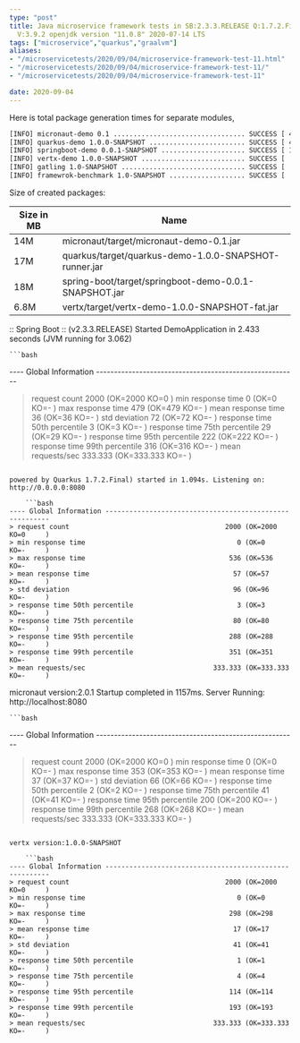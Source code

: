 ```yaml
---
type: "post"
title: Java microservice framework tests in SB:2.3.3.RELEASE Q:1.7.2.Final M:2.0.1
  V:3.9.2 openjdk version "11.0.8" 2020-07-14 LTS
tags: ["microservice","quarkus","graalvm"]
aliases:
- "/microservicetests/2020/09/04/microservice-framework-test-11.html"
- "/microservicetests/2020/09/04/microservice-framework-test-11/"
- "/microservicetests/2020/09/04/microservice-framework-test-11"

date: 2020-09-04
---
```

 
Here is total package generation times for separate modules,
```bash
[INFO] micronaut-demo 0.1 ................................. SUCCESS [ 42.010 s]
[INFO] quarkus-demo 1.0.0-SNAPSHOT ........................ SUCCESS [ 41.696 s]
[INFO] springboot-demo 0.0.1-SNAPSHOT ..................... SUCCESS [ 10.225 s]
[INFO] vertx-demo 1.0.0-SNAPSHOT .......................... SUCCESS [  7.438 s]
[INFO] gatling 1.0-SNAPSHOT ............................... SUCCESS [  0.043 s]
[INFO] framewrok-benchmark 1.0-SNAPSHOT ................... SUCCESS [  0.000 s]
```
Size of created packages:

| Size in MB |  Name |
|------------|-------|
| 14M | micronaut/target/micronaut-demo-0.1.jar |
| 17M | quarkus/target/quarkus-demo-1.0.0-SNAPSHOT-runner.jar |
| 18M | spring-boot/target/springboot-demo-0.0.1-SNAPSHOT.jar |
| 6.8M | vertx/target/vertx-demo-1.0.0-SNAPSHOT-fat.jar |


:: Spring Boot :: (v2.3.3.RELEASE) Started DemoApplication in 2.433 seconds (JVM running for 3.062)

    ```bash
---- Global Information --------------------------------------------------------
> request count                                       2000 (OK=2000   KO=0     )
> min response time                                      0 (OK=0      KO=-     )
> max response time                                    479 (OK=479    KO=-     )
> mean response time                                    36 (OK=36     KO=-     )
> std deviation                                         72 (OK=72     KO=-     )
> response time 50th percentile                          3 (OK=3      KO=-     )
> response time 75th percentile                         29 (OK=29     KO=-     )
> response time 95th percentile                        222 (OK=222    KO=-     )
> response time 99th percentile                        316 (OK=316    KO=-     )
> mean requests/sec                                333.333 (OK=333.333 KO=-     )
```

powered by Quarkus 1.7.2.Final) started in 1.094s. Listening on: http://0.0.0.0:8080

    ```bash
---- Global Information --------------------------------------------------------
> request count                                       2000 (OK=2000   KO=0     )
> min response time                                      0 (OK=0      KO=-     )
> max response time                                    536 (OK=536    KO=-     )
> mean response time                                    57 (OK=57     KO=-     )
> std deviation                                         96 (OK=96     KO=-     )
> response time 50th percentile                          3 (OK=3      KO=-     )
> response time 75th percentile                         80 (OK=80     KO=-     )
> response time 95th percentile                        288 (OK=288    KO=-     )
> response time 99th percentile                        351 (OK=351    KO=-     )
> mean requests/sec                                333.333 (OK=333.333 KO=-     )
```

micronaut version:2.0.1 Startup completed in 1157ms. Server Running: http://localhost:8080

    ```bash
---- Global Information --------------------------------------------------------
> request count                                       2000 (OK=2000   KO=0     )
> min response time                                      0 (OK=0      KO=-     )
> max response time                                    353 (OK=353    KO=-     )
> mean response time                                    37 (OK=37     KO=-     )
> std deviation                                         66 (OK=66     KO=-     )
> response time 50th percentile                          2 (OK=2      KO=-     )
> response time 75th percentile                         41 (OK=41     KO=-     )
> response time 95th percentile                        200 (OK=200    KO=-     )
> response time 99th percentile                        268 (OK=268    KO=-     )
> mean requests/sec                                333.333 (OK=333.333 KO=-     )
```

vertx version:1.0.0-SNAPSHOT

    ```bash
---- Global Information --------------------------------------------------------
> request count                                       2000 (OK=2000   KO=0     )
> min response time                                      0 (OK=0      KO=-     )
> max response time                                    298 (OK=298    KO=-     )
> mean response time                                    17 (OK=17     KO=-     )
> std deviation                                         41 (OK=41     KO=-     )
> response time 50th percentile                          1 (OK=1      KO=-     )
> response time 75th percentile                          4 (OK=4      KO=-     )
> response time 95th percentile                        114 (OK=114    KO=-     )
> response time 99th percentile                        193 (OK=193    KO=-     )
> mean requests/sec                                333.333 (OK=333.333 KO=-     )
```

